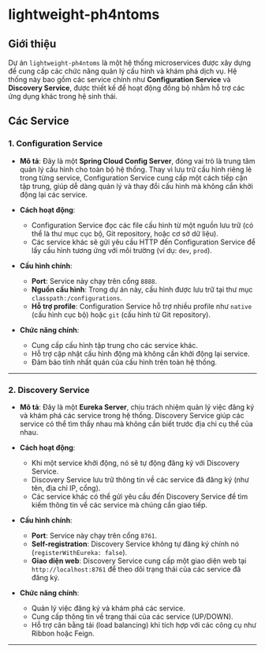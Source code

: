 # lightweight-ph4ntoms

## Giới thiệu
Dự án `lightweight-ph4ntoms` là một hệ thống microservices được xây dựng để cung cấp các chức năng quản lý cấu hình và khám phá dịch vụ. Hệ thống này bao gồm các service chính như **Configuration Service** và **Discovery Service**, được thiết kế để hoạt động đồng bộ nhằm hỗ trợ các ứng dụng khác trong hệ sinh thái.

## Các Service

### 1. Configuration Service
- **Mô tả**: 
  Đây là một **Spring Cloud Config Server**, đóng vai trò là trung tâm quản lý cấu hình cho toàn bộ hệ thống. Thay vì lưu trữ cấu hình riêng lẻ trong từng service, Configuration Service cung cấp một cách tiếp cận tập trung, giúp dễ dàng quản lý và thay đổi cấu hình mà không cần khởi động lại các service.

- **Cách hoạt động**:
  - Configuration Service đọc các file cấu hình từ một nguồn lưu trữ (có thể là thư mục cục bộ, Git repository, hoặc cơ sở dữ liệu).
  - Các service khác sẽ gửi yêu cầu HTTP đến Configuration Service để lấy cấu hình tương ứng với môi trường (ví dụ: `dev`, `prod`).

- **Cấu hình chính**:
  - **Port**: Service này chạy trên cổng `8888`.
  - **Nguồn cấu hình**: Trong dự án này, cấu hình được lưu trữ tại thư mục `classpath:/configurations`.
  - **Hỗ trợ profile**: Configuration Service hỗ trợ nhiều profile như `native` (cấu hình cục bộ) hoặc `git` (cấu hình từ Git repository).

- **Chức năng chính**:
  - Cung cấp cấu hình tập trung cho các service khác.
  - Hỗ trợ cập nhật cấu hình động mà không cần khởi động lại service.
  - Đảm bảo tính nhất quán của cấu hình trên toàn hệ thống.

---

### 2. Discovery Service
- **Mô tả**: 
  Đây là một **Eureka Server**, chịu trách nhiệm quản lý việc đăng ký và khám phá các service trong hệ thống. Discovery Service giúp các service có thể tìm thấy nhau mà không cần biết trước địa chỉ cụ thể của nhau.

- **Cách hoạt động**:
  - Khi một service khởi động, nó sẽ tự động đăng ký với Discovery Service.
  - Discovery Service lưu trữ thông tin về các service đã đăng ký (như tên, địa chỉ IP, cổng).
  - Các service khác có thể gửi yêu cầu đến Discovery Service để tìm kiếm thông tin về các service mà chúng cần giao tiếp.

- **Cấu hình chính**:
  - **Port**: Service này chạy trên cổng `8761`.
  - **Self-registration**: Discovery Service không tự đăng ký chính nó (`registerWithEureka: false`).
  - **Giao diện web**: Discovery Service cung cấp một giao diện web tại `http://localhost:8761` để theo dõi trạng thái của các service đã đăng ký.

- **Chức năng chính**:
  - Quản lý việc đăng ký và khám phá các service.
  - Cung cấp thông tin về trạng thái của các service (UP/DOWN).
  - Hỗ trợ cân bằng tải (load balancing) khi tích hợp với các công cụ như Ribbon hoặc Feign.

---
